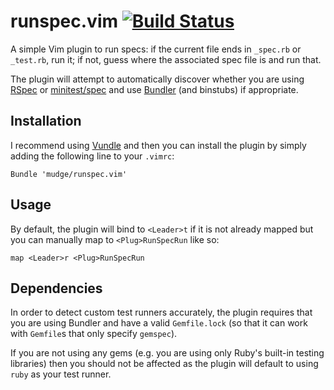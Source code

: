 runspec.vim [![Build Status](https://secure.travis-ci.org/mudge/runspec.vim.png)](http://travis-ci.org/mudge/runspec.vim)
===========

A simple Vim plugin to run specs: if the current file ends in `_spec.rb` or
`_test.rb`, run it; if not, guess where the associated spec file is and run
that.

The plugin will attempt to automatically discover whether you are using
[RSpec](https://www.relishapp.com/rspec) or
[minitest/spec](http://docs.seattlerb.org/minitest/MiniTest/Spec.html) and use
[Bundler](http://gembundler.com/) (and binstubs) if appropriate.

Installation
------------

I recommend using [Vundle](https://github.com/gmarik/vundle) and then you can
install the plugin by simply adding the following line to your `.vimrc`:

```vim
Bundle 'mudge/runspec.vim'
```

Usage
-----

By default, the plugin will bind to `<Leader>t` if it is not already mapped but
you can manually map to `<Plug>RunSpecRun` like so:

```vim
map <Leader>r <Plug>RunSpecRun
```

Dependencies
------------

In order to detect custom test runners accurately, the plugin requires that you are
using Bundler and have a valid `Gemfile.lock` (so that it can work with
`Gemfile`s that only specify `gemspec`).

If you are not using any gems (e.g. you are using only Ruby's built-in testing
libraries) then you should not be affected as the plugin will default to using
`ruby` as your test runner.

